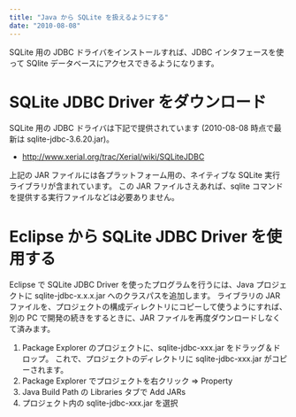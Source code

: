 ```yaml
---
title: "Java から SQLite を扱えるようにする"
date: "2010-08-08"
---
```


SQLite 用の JDBC ドライバをインストールすれば、JDBC インタフェースを使って SQlite データベースにアクセスできるようになります。

SQLite JDBC Driver をダウンロード
====

SQLite 用の JDBC ドライバは下記で提供されています (2010-08-08 時点で最新は sqlite-jdbc-3.6.20.jar)。

* http://www.xerial.org/trac/Xerial/wiki/SQLiteJDBC

上記の JAR ファイルには各プラットフォーム用の、ネイティブな SQLite 実行ライブラリが含まれています。
この JAR ファイルさえあれば、sqlite コマンドを提供する実行ファイルなどは必要ありません。

Eclipse から SQLite JDBC Driver を使用する
====

Eclipse で SQLite JDBC Driver を使ったプログラムを行うには、Java プロジェクトに sqlite-jdbc-x.x.x.jar へのクラスパスを追加します。
ライブラリの JAR ファイルを、プロジェクトの構成ディレクトリにコピーして使うようにすれば、別の PC で開発の続きをするときに、JAR ファイルを再度ダウンロードしなくて済みます。

1. Package Explorer のプロジェクトに、sqlite-jdbc-xxx.jar をドラッグ＆ドロップ。
これで、プロジェクトのディレクトリに sqlite-jdbc-xxx.jar がコピーされます。
2. Package Explorer でプロジェクトを右クリック => Property
3. Java Build Path の Libraries タブで Add JARs
4. プロジェクト内の sqlite-jdbc-xxx.jar を選択

